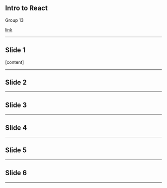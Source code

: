 ## Intro to React
Group 13

[link](https:allthegreatshows.com)

---

## Slide 1
[content]

---

## Slide 2

---

## Slide 3

---

## Slide 4

---

## Slide 5

---

## Slide 6

---